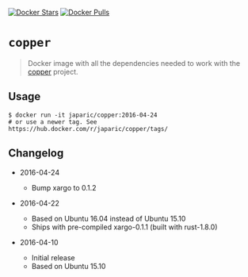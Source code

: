 [![Docker Stars](https://img.shields.io/docker/stars/japaric/copper.svg)](https://hub.docker.com/r/japaric/copper/)
[![Docker Pulls](https://img.shields.io/docker/pulls/japaric/copper.svg)](https://hub.docker.com/r/japaric/copper/)

# `copper`

> Docker image with all the dependencies needed to work with the [copper] project.

[copper]: https://github.com/japaric/cu

## Usage

```
$ docker run -it japaric/copper:2016-04-24
# or use a newer tag. See https://hub.docker.com/r/japaric/copper/tags/
```

## Changelog

- 2016-04-24
  - Bump xargo to 0.1.2

- 2016-04-22
  - Based on Ubuntu 16.04 instead of Ubuntu 15.10
  - Ships with pre-compiled xargo-0.1.1 (built with rust-1.8.0)
  
- 2016-04-10
  - Initial release
  - Based on Ubuntu 15.10
